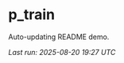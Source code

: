 # p_train

Auto-updating README demo.

<!--START_SECTION:status-->
_Last run: 2025-08-20 19:27 UTC_
<!--END_SECTION:status-->























